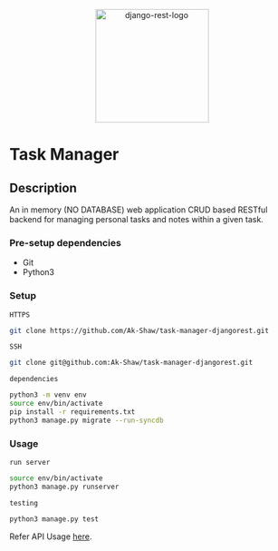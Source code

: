 <p align=center>
  <img src="https://www.django-rest-framework.org/img/logo.png" alt="django-rest-logo" height=200>
</p>

# Task Manager

## Description

An in memory (NO DATABASE) web application CRUD based RESTful backend for managing personal tasks and notes within a given task.

### Pre-setup dependencies

- Git
- Python3

### Setup

`HTTPS`

```bash
git clone https://github.com/Ak-Shaw/task-manager-djangorest.git
```

`SSH`

```bash
git clone git@github.com:Ak-Shaw/task-manager-djangorest.git
```

`dependencies`

```bash
python3 -m venv env
source env/bin/activate
pip install -r requirements.txt
python3 manage.py migrate --run-syncdb
```

### Usage

`run server`

```bash
source env/bin/activate
python3 manage.py runserver
```

`testing`

```bash
python3 manage.py test
```

Refer API Usage [here](rest.http).
